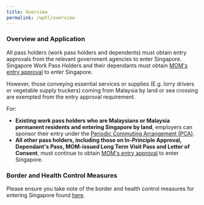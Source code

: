 ```yaml
---
title: Overview 
permalink: /wphl/overview
---
```


### Overview and Application

All pass holders (work pass holders and dependents) must obtain entry approvals from the relevant government agencies to enter Singapore. Singapore Work Pass Holders and their dependants must obtain <a href="https://www.mom.gov.sg/covid-19/requirements-to-bring-pass-holders-into-singapore" target="_blank"> MOM's entry approval</a> to enter Singapore. 

However, those conveying essential services or supplies (E.g. lorry drivers or vegetable supply truckers) coming from Malaysia by land or sea crossing are exempted from the entry approval requirement. 

For: 
- **Existing work pass holders who are Malaysians or Malaysia permanent residents and entering Singapore by land**, employers can sponsor their entry under the [Periodic Commuting Arrangement (PCA)](/pca/overview).
- **All other pass holders, including those on In-Principle Approval, Dependant's Pass, MOM-issued Long Term Visit Pass and Letter of Consent**, must continue to obtain <a href="https://www.mom.gov.sg/covid-19/requirements-to-bring-pass-holders-into-singapore" target="_blank"> MOM's entry approval</a> to enter Singapore. 

### Border and Health Control Measures

Please ensure you take note of the border and health control measures for entering Singapore found [here](/health).
